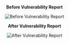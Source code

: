<div align="center">
  <p><strong>Before Vulnerability Report</strong></p>
  <img src="https://sheraadams.github.io/assets/img/nvd1.jpg"  alt="Before Vulnerability Report">
</div>

<div align="center">
  <p><strong>After Vulnerability Report</strong></p>
  <img src="https://sheraadams.github.io/assets/img/nvd2.jpg"  alt="After Vulnerability Report">
</div>
